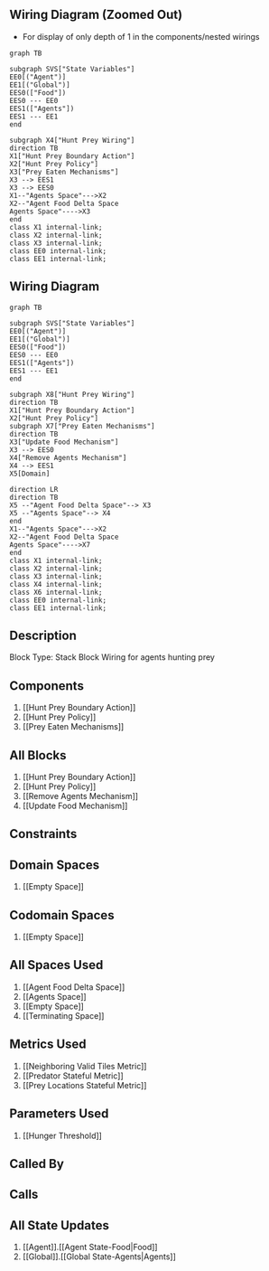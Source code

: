 ## Wiring Diagram (Zoomed Out)

- For display of only depth of 1 in the components/nested wirings
```mermaid
graph TB

subgraph SVS["State Variables"]
EE0[("Agent")]
EE1[("Global")]
EES0(["Food"])
EES0 --- EE0
EES1(["Agents"])
EES1 --- EE1
end

subgraph X4["Hunt Prey Wiring"]
direction TB
X1["Hunt Prey Boundary Action"]
X2["Hunt Prey Policy"]
X3["Prey Eaten Mechanisms"]
X3 --> EES1
X3 --> EES0
X1--"Agents Space"--->X2
X2--"Agent Food Delta Space
Agents Space"---->X3
end
class X1 internal-link;
class X2 internal-link;
class X3 internal-link;
class EE0 internal-link;
class EE1 internal-link;

```

## Wiring Diagram

```mermaid
graph TB

subgraph SVS["State Variables"]
EE0[("Agent")]
EE1[("Global")]
EES0(["Food"])
EES0 --- EE0
EES1(["Agents"])
EES1 --- EE1
end

subgraph X8["Hunt Prey Wiring"]
direction TB
X1["Hunt Prey Boundary Action"]
X2["Hunt Prey Policy"]
subgraph X7["Prey Eaten Mechanisms"]
direction TB
X3["Update Food Mechanism"]
X3 --> EES0
X4["Remove Agents Mechanism"]
X4 --> EES1
X5[Domain]

direction LR
direction TB
X5 --"Agent Food Delta Space"--> X3
X5 --"Agents Space"--> X4
end
X1--"Agents Space"--->X2
X2--"Agent Food Delta Space
Agents Space"---->X7
end
class X1 internal-link;
class X2 internal-link;
class X3 internal-link;
class X4 internal-link;
class X6 internal-link;
class EE0 internal-link;
class EE1 internal-link;

```

## Description

Block Type: Stack Block
Wiring for agents hunting prey
## Components
1. [[Hunt Prey Boundary Action]]
2. [[Hunt Prey Policy]]
3. [[Prey Eaten Mechanisms]]

## All Blocks
1. [[Hunt Prey Boundary Action]]
2. [[Hunt Prey Policy]]
3. [[Remove Agents Mechanism]]
4. [[Update Food Mechanism]]

## Constraints

## Domain Spaces
1. [[Empty Space]]

## Codomain Spaces
1. [[Empty Space]]

## All Spaces Used
1. [[Agent Food Delta Space]]
2. [[Agents Space]]
3. [[Empty Space]]
4. [[Terminating Space]]

## Metrics Used
1. [[Neighboring Valid Tiles Metric]]
2. [[Predator Stateful Metric]]
3. [[Prey Locations Stateful Metric]]

## Parameters Used
1. [[Hunger Threshold]]

## Called By

## Calls

## All State Updates
1. [[Agent]].[[Agent State-Food|Food]]
2. [[Global]].[[Global State-Agents|Agents]]

